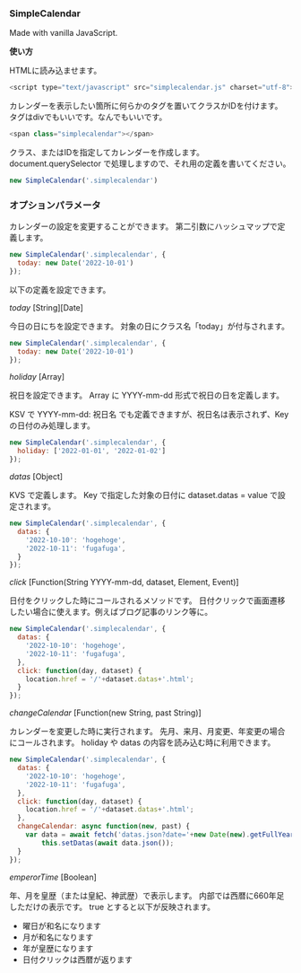 ### SimpleCalendar

Made with vanilla JavaScript.

**使い方**

HTMLに読み込ませます。
```javascript
<script type="text/javascript" src="simplecalendar.js" charset="utf-8"></script>
```

カレンダーを表示したい箇所に何らかのタグを置いてクラスかIDを付けます。
タグはdivでもいいです。なんでもいいです。
```javascript
<span class="simplecalendar"></span>
```

クラス、またはIDを指定してカレンダーを作成します。
document.querySelector で処理しますので、それ用の定義を書いてください。
```javascript
new SimpleCalendar('.simplecalendar')
```

### オプションパラメータ

カレンダーの設定を変更することができます。
第二引数にハッシュマップで定義します。
```javascript
new SimpleCalendar('.simplecalendar', {
  today: new Date('2022-10-01')
});
```

以下の定義を設定できます。

*today* [String][Date]

今日の日にちを設定できます。
対象の日にクラス名「today」が付与されます。

```javascript
new SimpleCalendar('.simplecalendar', {
  today: new Date('2022-10-01')
});
```

*holiday* [Array]

祝日を設定できます。
Array に YYYY-mm-dd 形式で祝日の日を定義します。

KSV で YYYY-mm-dd: 祝日名 でも定義できますが、祝日名は表示されず、Key の日付のみ処理します。

```javascript
new SimpleCalendar('.simplecalendar', {
  holiday: ['2022-01-01', '2022-01-02']
});
```

*datas* [Object]

KVS で定義します。
Key で指定した対象の日付に dataset.datas = value で設定されます。

```javascript
new SimpleCalendar('.simplecalendar', {
  datas: {
    '2022-10-10': 'hogehoge',
    '2022-10-11': 'fugafuga',
  }
});
```

*click* [Function(String YYYY-mm-dd, dataset, Element, Event)]

日付をクリックした時にコールされるメソッドです。
日付クリックで画面遷移したい場合に使えます。例えばブログ記事のリンク等に。

```javascript
new SimpleCalendar('.simplecalendar', {
  datas: {
    '2022-10-10': 'hogehoge',
    '2022-10-11': 'fugafuga',
  },
  click: function(day, dataset) {
    location.href = '/'+dataset.datas+'.html';
  }
});
```

*changeCalendar* [Function(new String, past String)]

カレンダーを変更した時に実行されます。
先月、来月、月変更、年変更の場合にコールされます。
holiday や datas の内容を読み込む時に利用できます。

```javascript
new SimpleCalendar('.simplecalendar', {
  datas: {
    '2022-10-10': 'hogehoge',
    '2022-10-11': 'fugafuga',
  },
  click: function(day, dataset) {
    location.href = '/'+dataset.datas+'.html';
  },
  changeCalendar: async function(new, past) {
    var data = await fetch('datas.json?date='+new Date(new).getFullYear());
		this.setDatas(await data.json());
  }
});
```

*emperorTime* [Boolean]

年、月を皇歴（または皇紀、神武歴）で表示します。
内部では西暦に660年足しただけの表示です。
true とすると以下が反映されます。

- 曜日が和名になります
- 月が和名になります
- 年が皇歴になります
- 日付クリックは西暦が返ります
